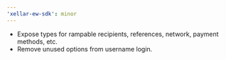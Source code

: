 ```yaml
---
'xellar-ew-sdk': minor
---
```


- Expose types for rampable recipients, references, network, payment methods, etc.
- Remove unused options from username login.